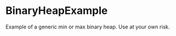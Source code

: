 BinaryHeapExample
=================

Example of a generic min or max binary heap. Use at your own risk. 
